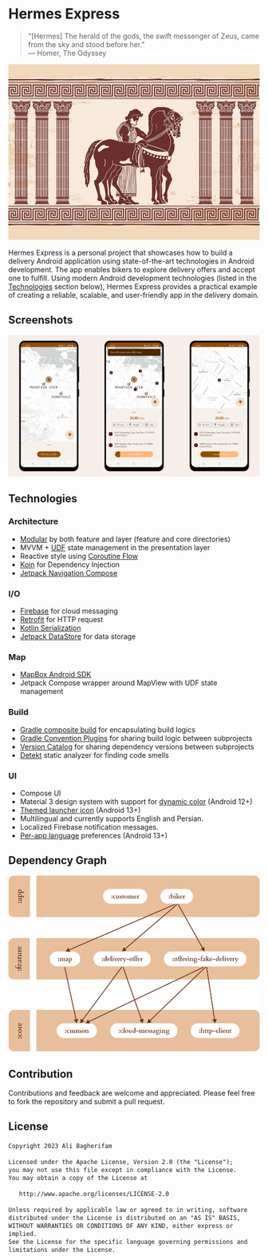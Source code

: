 # Hermes Express

> "[Hermes] The herald of the gods, the swift messenger of Zeus, came from the sky and stood before
> her." <br> — Homer, The Odyssey

<img width="600" alt="Dependency Graph" src="images/banner.jpg">

Hermes Express is a personal project that showcases how to build a delivery Android application
using state-of-the-art technologies in Android development. The app enables bikers to explore
delivery offers and accept one to fulfill. Using modern Android development technologies (listed in
the [Technologies](#Technologies) section below), Hermes Express provides a practical example of
creating a reliable, scalable, and user-friendly app in the delivery domain.

## Screenshots

<img width="800" alt="App Screenshots" src="images/screenshots.png">

## Technologies

### Architecture

- [Modular](https://developer.android.com/topic/modularization) by both feature and layer (feature
  and core directories)
- MVVM + [UDF](https://developer.android.com/jetpack/compose/architecture#udf) state management in
  the presentation layer
- Reactive style using [Coroutine Flow](https://kotlinlang.org/docs/coroutines-overview.html)
- [Koin](https://insert-koin.io/) for Dependency Injection
- [Jetpack Navigation Compose](https://developer.android.com/jetpack/compose/navigation)

### I/O

- [Firebase](https://firebase.google.com/docs/cloud-messaging) for cloud messaging
- [Retrofit](https://square.github.io/retrofit/) for HTTP request
- [Kotlin Serialization](https://kotlinlang.org/docs/serialization.html)
- [Jetpack DataStore](https://developer.android.com/topic/libraries/architecture/datastore) for data
  storage

### Map

- [MapBox Android SDK](https://docs.mapbox.com/android/maps/guides/)
- Jetpack Compose wrapper around MapView with UDF state management

### Build

- [Gradle composite build](https://docs.gradle.org/current/userguide/composite_builds.html) for
  encapsulating build logics
- [Gradle Convention Plugins](https://docs.gradle.org/current/samples/sample_convention_plugins.html)
  for sharing build logic between subprojects
- [Version Catalog](https://docs.gradle.org/current/userguide/platforms.html) for sharing dependency
  versions between subprojects
- [Detekt](https://detekt.dev/) static analyzer for finding code smells

### UI

- Compose UI
- Material 3 design system with support
  for [dynamic color](https://m3.material.io/styles/color/dynamic-color/overview) (Android 12+)
- [Themed launcher icon](https://developer.android.com/develop/ui/views/launch/icon_design_adaptive#user-theming)
  (Android 13+)
- Multilingual and currently supports English and Persian.
- Localized Firebase notification messages.
- [Per-app language](https://developer.android.com/guide/topics/resources/app-languages)
  preferences (Android 13+)

## Dependency Graph

<img width="600" alt="Dependency Graph" src="images/dependency-graph.png">

## Contribution

Contributions and feedback are welcome and appreciated. Please feel free to fork the repository and
submit a pull request.

License
--------

    Copyright 2023 Ali Bagherifam

    Licensed under the Apache License, Version 2.0 (the "License");
    you may not use this file except in compliance with the License.
    You may obtain a copy of the License at

       http://www.apache.org/licenses/LICENSE-2.0

    Unless required by applicable law or agreed to in writing, software
    distributed under the License is distributed on an "AS IS" BASIS,
    WITHOUT WARRANTIES OR CONDITIONS OF ANY KIND, either express or implied.
    See the License for the specific language governing permissions and
    limitations under the License.
